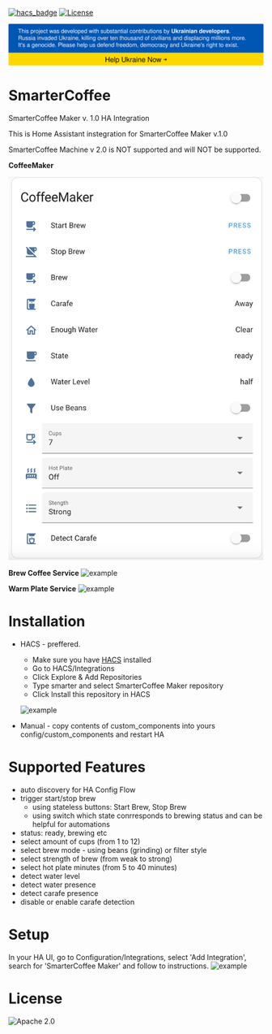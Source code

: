 [![hacs_badge](https://img.shields.io/badge/HACS-Default-orange.svg)](https://hacs.xyz/)
[![License](https://img.shields.io/github/license/sergeymaysak/smartercoffee.svg)](LICENSE)

[![SWUbanner](https://raw.githubusercontent.com/vshymanskyy/StandWithUkraine/main/banner-direct.svg)](https://vshymanskyy.github.io/StandWithUkraine)

# SmarterCoffee
SmarterCoffee Maker v. 1.0 HA Integration

This is Home Assistant instegration for SmarterCoffee Maker v.1.0

SmarterCoffee Machine v 2.0 is NOT supported and will NOT be supported.

**CoffeeMaker**

![example](SmarterCoffeePanel.png)

**Brew Coffee Service**
![example](brew_coffee_service.png)

**Warm Plate Service**
![example](warm_plate_service.png)

# Installation

- HACS - preffered. 
  - Make sure you have [HACS](https://hacs.xyz) installed
  - Go to HACS/Integrations
  - Click Explore & Add Repositories
  - Type smarter and select SmarterCoffee Maker repository
  - Click Install this repository in HACS
  
  ![example](add_repo.png)

- Manual - copy contents of custom_components into yours config/custom_components and restart HA

# Supported Features
- auto discovery for HA Config Flow
- trigger start/stop brew
  - using stateless buttons: Start Brew, Stop Brew
  - using switch which state conrresponds to brewing status and can be helpful for automations
- status: ready, brewing etc
- select amount of cups (from 1 to 12)
- select brew mode - using beans (grinding) or filter style
- select strength of brew (from weak to strong)
- select hot plate minutes (from 5 to 40 minutes)
- detect water level
- detect water presence
- detect carafe presence
- disable or enable carafe detection

# Setup
In your HA UI, go to Configuration/Integrations, select 'Add Integration', search for 'SmarterCoffee Maker' and follow to instructions.
![example](config_flow_complete.png)

# License
![Apache 2.0](LICENSE)

